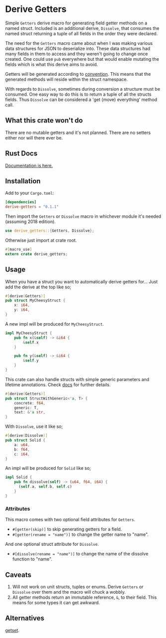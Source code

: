 # Derive Getters

Simple `Getters` derive macro for generating field getter methods on a named struct. Included is an additional derive, `Dissolve`, that consumes the named struct returning a tuple of all fields in the order they were declared.

The need for the `Getters` macro came about when I was making various data structures for JSON to deserialize into. These data structures had many fields in them to access and they weren't going to change once created. One could use `pub` everywhere but that would enable mutating the fields which is what this derive aims to avoid.

Getters will be generated according to [convention](https://github.com/rust-lang/rfcs/blob/master/text/0344-conventions-galore.md#gettersetter-apis). This means that the generated methods will reside within the struct namespace.

With regards to `Dissolve`, sometimes during conversion a structure must be consumed. One easy way to do this is to return a tuple of all the structs fields. Thus `Dissolve` can be considered a 'get (move) everything' method call.

## What this crate won't do
There are no mutable getters and it's not planned. There are no setters either nor will there ever be.

## Rust Docs
[Documentation is here.](https://docs.rs/derive-getters/0.1.1)

## Installation

Add to your `Cargo.toml`:
```toml
[dependencies]
derive-getters = "0.1.1"
```

Then import the `Getters` or `Dissolve` macro in whichever module it's needed (assuming 2018 edition).
```rust
use derive_getters::{Getters, Dissolve};

```
Otherwise just import at crate root.
```rust
#[macro_use]
extern crate derive_getters;
```

## Usage

When you have a struct you want to automatically derive getters for... Just add the derive at the top like so;
```rust
#[derive(Getters)]
pub struct MyCheesyStruct {
    x: i64,
    y: i64,
}
```

A new impl will be produced for `MyCheesyStruct`.
```rust
impl MyCheesyStruct {
    pub fn x(&self) -> &i64 {
        &self.x
    }

    pub fn y(&self) -> &i64 {
        &self.y
    }
}
```

This crate can also handle structs with simple generic parameters and lifetime annotations. Check [docs](https://docs.rs/derive-getters/0.1.1) for further details.
```rust
#[derive(Getters)]
pub struct StructWithGeneric<'a, T> {
    concrete: f64,
    generic: T,
    text: &'a str,
}
```

With `Dissolve`, use it like so;
```rust
#[derive(Dissolve)]
pub struct Solid {
    a: u64,
    b: f64,
    c: i64,
}
```

An impl will be produced for `Solid` like so;
```rust
impl Solid {
    pub fn dissolve(self) -> (u64, f64, i64) {
      (self.a, self.b, self.c)
    }
}
```

### Attributes
This macro comes with two optional field attributes for `Getters`.
* `#[getter(skip)]` to skip generating getters for a field.
* `#[getter(rename = "name")]` to change the getter name to "name".

And one optional struct attribute for `Dissolve`.
* `#[dissolve(rename = "name")]` to change the name of the dissolve function to "name".

## Caveats
1. Will not work on unit structs, tuples or enums. Derive `Getters` or `Dissolve` over them and the macro will chuck a wobbly.
2. All getter methods return an immutable reference, `&`, to their field. This means for some types it can get awkward.

## Alternatives
[getset](https://github.com/Hoverbear/getset).
